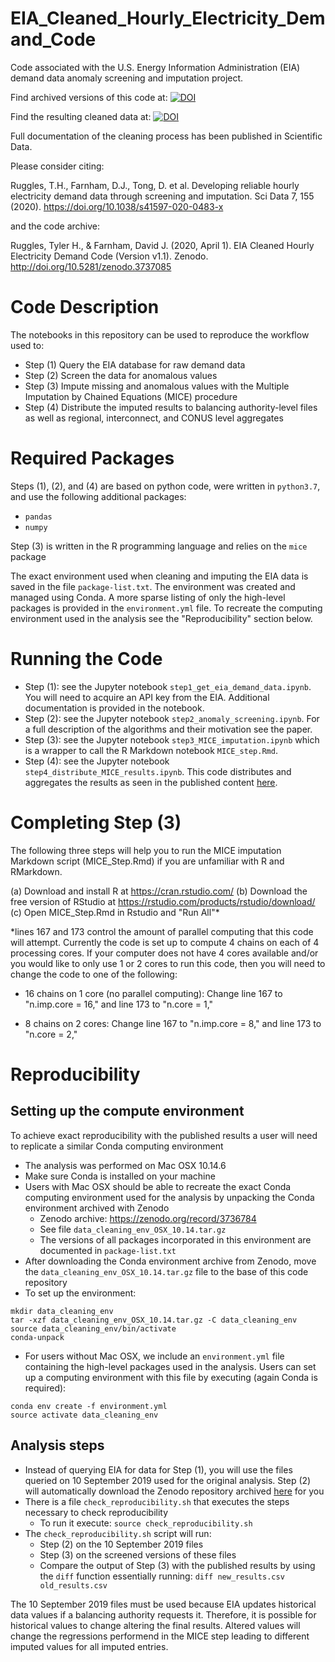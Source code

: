 # EIA_Cleaned_Hourly_Electricity_Demand_Code
Code associated with the U.S. Energy Information Administration (EIA) demand data anomaly screening and imputation project.

Find archived versions of this code at: [![DOI](https://zenodo.org/badge/DOI/10.5281/zenodo.3678854.svg)](https://doi.org/10.5281/zenodo.3678854)

Find the resulting cleaned data at: [![DOI](https://zenodo.org/badge/DOI/10.5281/zenodo.3517196.svg)](https://doi.org/10.5281/zenodo.3517196)

Full documentation of the cleaning process has been published in Scientific Data.

Please consider citing:

Ruggles, T.H., Farnham, D.J., Tong, D. et al. Developing reliable hourly electricity demand data through screening and imputation. Sci Data 7, 155 (2020). https://doi.org/10.1038/s41597-020-0483-x

and the code archive:

Ruggles, Tyler H., & Farnham, David J. (2020, April 1). EIA Cleaned Hourly Electricity Demand Code (Version v1.1). Zenodo. http://doi.org/10.5281/zenodo.3737085

# Code Description

The notebooks in this repository can be used to reproduce the workflow used to:
 * Step (1) Query the EIA database for raw demand data
 * Step (2) Screen the data for anomalous values
 * Step (3) Impute missing and anomalous values with the Multiple Imputation by Chained Equations (MICE) procedure
 * Step (4) Distribute the imputed results to balancing authority-level files as well as regional, interconnect, and CONUS level aggregates

# Required Packages

Steps (1), (2), and (4) are based on python code, were written in `python3.7`, and use the following additional packages:
 * `pandas`
 * `numpy`

Step (3) is written in the R programming language and relies on the `mice` package

The exact environment used when cleaning and imputing the EIA data is saved in the file `package-list.txt`. The environment was created and managed using Conda. A more sparse listing of only the high-level packages is provided in the `environment.yml` file.
To recreate the computing environment used in the analysis see the "Reproducibility" section below.

# Running the Code

 * Step (1): see the Jupyter notebook `step1_get_eia_demand_data.ipynb`. You will need to acquire an API key from the EIA. Additional
documentation is provided in the notebook.
 * Step (2): see the Jupyter notebook `step2_anomaly_screening.ipynb`. For a full description of the algorithms and their motivation see the paper.
 * Step (3): see the Jupyter notebook `step3_MICE_imputation.ipynb` which is a wrapper to call the R Markdown notebook `MICE_step.Rmd`.
 * Step (4): see the Jupyter notebook `step4_distribute_MICE_results.ipynb`. This code distributes and aggregates the results as seen in the published content [here](https://zenodo.org/record/3517197).

# Completing Step (3)

The following three steps will help you to run the MICE imputation Markdown script (MICE_Step.Rmd) if you are unfamiliar with R and RMarkdown.

(a) Download and install R at https://cran.rstudio.com/
(b) Download the free version of RStudio at https://rstudio.com/products/rstudio/download/
(c) Open MICE_Step.Rmd in Rstudio and "Run All"\*


\*lines 167 and 173 control the amount of parallel computing that this code will attempt. Currently the code is set up to compute 4 chains on each of 4 processing cores. If your computer does not have 4 cores available and/or you would like to only use 1 or 2 cores to run this code, then you will need to change the code to one of the following:

- 16 chains on 1 core (no parallel computing):
Change line 167 to "n.imp.core = 16," and line 173 to "n.core = 1,"

- 8 chains on 2 cores:
Change line 167 to "n.imp.core = 8," and line 173 to "n.core = 2,"

# Reproducibility

## Setting up the compute environment
To achieve exact reproducibility with the published results a user will need to replicate a similar Conda computing environment
 * The analysis was performed on Mac OSX 10.14.6
 * Make sure Conda is installed on your machine
 * Users with Mac OSX should be able to recreate the exact Conda computing environment used for the analysis by unpacking the Conda environment archived with Zenodo 
   * Zenodo archive: https://zenodo.org/record/3736784 
   * See file `data_cleaning_env_OSX_10.14.tar.gz`
   * The versions of all packages incorporated in this environment are documented in `package-list.txt`
 * After downloading the Conda environment archive from Zenodo, move the `data_cleaning_env_OSX_10.14.tar.gz` file to the base of this code repository
 * To set up the environment:

```
mkdir data_cleaning_env
tar -xzf data_cleaning_env_OSX_10.14.tar.gz -C data_cleaning_env
source data_cleaning_env/bin/activate
conda-unpack
```

 * For users without Mac OSX, we include an `environment.yml` file containing the high-level packages used in the analysis. Users can set up a computing environment with this file by executing (again Conda is required):

```
conda env create -f environment.yml
source activate data_cleaning_env
```

## Analysis steps
 * Instead of querying EIA for data for Step (1), you will use the files queried on 10 September 2019 used for the original analysis. Step (2) will automatically download the Zenodo repository archived [here](https://zenodo.org/record/3690240) for you
 * There is a file `check_reproducibility.sh` that executes the steps necessary to check reproducibility
   * To run it execute: `source check_reproducibility.sh`
 * The `check_reproducibility.sh` script will run:
   * Step (2) on the 10 September 2019 files
   * Step (3) on the screened versions of these files
   * Compare the output of Step (3) with the published results by using the `diff` function essentially running: `diff new_results.csv old_results.csv`

The 10 September 2019 files must be used because EIA updates historical data values if a balancing authority requests it.
Therefore, it is possible for historical values to change altering the final results. Altered values will
change the regressions performend in the MICE step leading to different imputed values for all imputed entries.

